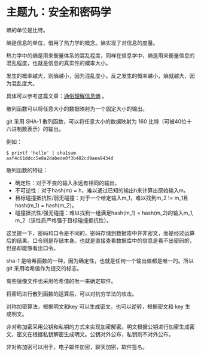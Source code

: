# 主题九：安全和密码学 

熵的单位是比特。

熵是信息的单位，借用了热力学的概念。熵实现了对信息的度量。

热力学中的熵是用来衡量体系的混乱程度，同样在信息学中，熵是用来衡量信息的混乱程度，也就是信息的真实性的概率大小。

发生的概率越大，则熵越小，因为混乱度小。反之发生的概率越小，熵就越大，因为混乱度大。

具体可以参考这篇文章：[通俗理解信息熵](https://zhuanlan.zhihu.com/p/26486223) 。

散列函数可以将任意大小的数据映射为一个固定大小的输出。

git 采用 SHA-1 散列函数，可以将任意大小的数据映射为 160 比特（可被40位十六进制数表示）的输出。

例如：

```shell
$ printf 'hello' | sha1sum
aaf4c61ddcc5e8a2dabede0f3b482cd9aea9434d
```

散列函数的特征：

* 确定性：对于不变的输入永远有相同的输出。
* 不可逆性：对于hash(m) = h，难以通过已知的输出h来计算出原始输入m。
* 目标碰撞抵抗性/弱无碰撞：对于一个给定输入m_1，难以找到m_2 != m_1且hash(m_1) = hash(m_2)。
* 碰撞抵抗性/强无碰撞：难以找到一组满足hash(m_1) = hash(m_2)的输入m_1, m_2（该性质严格强于目标碰撞抵抗性）。

这里提一下，密码和口令是不同的，密码存储到数据库中并非密文，而是经过运算后的结果。口令则是存储本身。也就是直接查看数据库中的信息是看不出密码的，但是却能够看出口令。

sha-1 是哈希函数的一种，因为确定性，也就是任何一个输出值都是唯一的。所以 git 采用哈希值作为提交的标志。

有些镜像文件也采用哈希值的唯一来确定软件。

将密码进行散列函数的运算后，可以对抗穷举法的攻击。

对称加密算法，根据明文和key 可以生成密文。也可以逆转，根据密文和 key 生成明文。

非对称加密采用公钥和私钥的方式来实现加密解密。明文根据公钥进行加密生成密文，密文在根据私钥解密生成明文。公钥对外公布，私钥则不对外公布。

非对称加密可以用于，电子邮件加密，聊天加密，软件签名。
